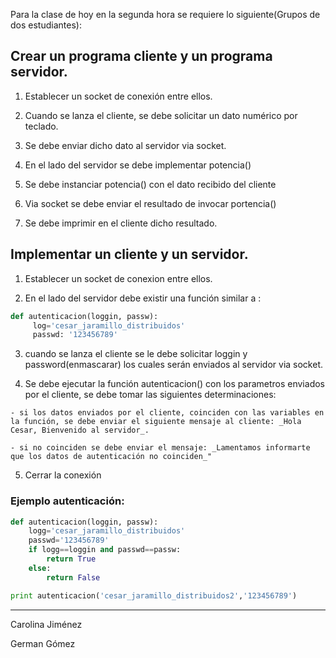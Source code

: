 Para la clase de hoy en la segunda hora se requiere lo siguiente(Grupos de dos estudiantes):

## Crear un programa cliente y un programa servidor.

  1. Establecer un socket de conexión entre ellos.

  2. Cuando se lanza el cliente, se debe solicitar un dato numérico por teclado.

  3. Se debe enviar dicho dato al servidor via socket.

  4. En el lado del servidor se debe implementar potencia()

  5. Se debe instanciar potencia() con el dato recibido del cliente

  6. Via socket se debe enviar el resultado de invocar portencia()

  7. Se debe imprimir en el cliente dicho resultado.

## Implementar un cliente y un servidor.

  1. Establecer un socket de conexion entre ellos.

  2. En el lado del servidor debe existir una función similar a :

```python
def autenticacion(loggin, passw):
     log='cesar_jaramillo_distribuidos'
     passwd: '123456789'
```

  3. cuando se lanza el cliente se le debe solicitar loggin y password(enmascarar) los cuales serán enviados al servidor via socket.

  4. Se debe ejecutar la función autenticacion() con los parametros enviados por el cliente, se debe tomar las siguientes determinaciones:

    - si los datos enviados por el cliente, coinciden con las variables en la función, se debe enviar el siguiente mensaje al cliente: _Hola Cesar, Bienvenido al servidor_.

    - si no coinciden se debe enviar el mensaje: _Lamentamos informarte que los datos de autenticación no coinciden_"

  5. Cerrar la conexión

### Ejemplo autenticación:

```python
def autenticacion(loggin, passw):
	logg='cesar_jaramillo_distribuidos'
	passwd='123456789'
	if logg==loggin and passwd==passw:
		return True
	else:
		return False

print autenticacion('cesar_jaramillo_distribuidos2','123456789')
```

__________________

Carolina Jiménez

German Gómez

